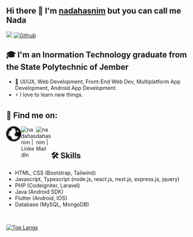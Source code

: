 ## Hi there 👋 I'm [nadahasnim][website] but you can call me Nada
![](https://visitor-badge.laobi.icu/badge?page_id=nadahasnim.nadahasnim) [![Github](https://img.shields.io/github/followers/nadahasnim?label=Followers&logo=Github)](https://github.com/nadahasnim)


## 🎓 I'm an Inormation Technology graduate from the State Polytechnic of Jember

- 🔭 UI/UX, Web Development, Front-End Web Dev, Multiplatform App Development, Android App Development.
- ⚡ I love to learn new things.

## :email: Find me on:


[<img align="left" alt="nadahasnim" width="40px" src="https://raw.githubusercontent.com/iconic/open-iconic/master/svg/globe.svg" />][website]
[<img align="left" alt="nadahasnim | LinkedIn" width="40px" src="https://cdn.jsdelivr.net/npm/simple-icons@v3/icons/linkedin.svg" />][linkedin]
[<img align="left" alt="nadahasnim | Mail" width="40px" src="https://cdn.jsdelivr.net/npm/simple-icons@v3/icons/gmail.svg" />][mail]

<br />
<br />

## 🛠 Skills
- HTML, CSS (Bootstrap, Tailwind)
- Javascript, Typescript (node.js, react.js, next.js, express.js, jquery)
- PHP (Codeigniter, Laravel)
- Java (Android SDK)
- Flutter (Android, IOS)
- Database (MySQL, MongoDB)

<br />

[website]: https://nadahasnim.github.io
[linkedin]: https://www.linkedin.com/in/nadahasnim/
[mail]: mailto:nadasthing@gmail.com

[![Top Langs](https://github-readme-stats.vercel.app/api/top-langs/?username=nadahasnim&layout=compact&theme=dark)](https://github.com/anuraghazra/github-readme-stats)
